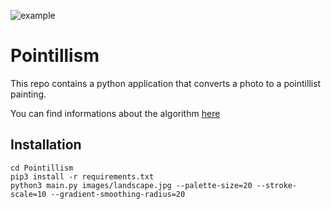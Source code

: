 ![example](/images/lake_drawing.jpg)

# Pointillism
This repo contains a python application that converts a photo to a pointillist painting.

You can find informations about the algorithm [here](https://medium.com/@matteoronchetti/https-medium-com-matteoronchetti-pointillism-with-python-and-opencv-f4274e6bbb7b)

## Installation
```
cd Pointillism
pip3 install -r requirements.txt
python3 main.py images/landscape.jpg --palette-size=20 --stroke-scale=10 --gradient-smoothing-radius=20
```
